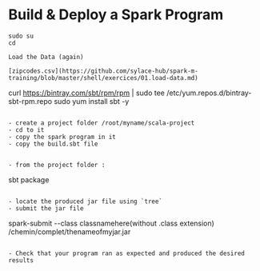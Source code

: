 # Build & Deploy a Spark Program

```
sudo su
cd
```


```
Load the Data (again)

[zipcodes.csv](https://github.com/sylace-hub/spark-m-training/blob/master/shell/exercices/01.load-data.md)

```
curl https://bintray.com/sbt/rpm/rpm | sudo tee /etc/yum.repos.d/bintray-sbt-rpm.repo
sudo yum install sbt -y
```

- create a project folder /root/myname/scala-project
- cd to it
- copy the spark program in it 
- copy the build.sbt file 


- from the project folder : 

```
sbt package 
```

- locate the produced jar file using `tree`
- submit the jar file

```
spark-submit --class classnamehere(without .class extension) /chemin/complet/thenameofmyjar.jar
```

- Check that your program ran as expected and produced the desired results


